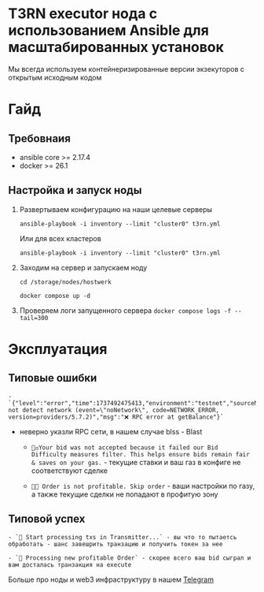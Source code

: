 # T3RN executor нода с использованием Ansible для масштабированных установок

Мы всегда используем контейнеризированные версии экзекуторов с открытым исходным кодом

# Гайд

## Требовнаия

- ansible core >= 2.17.4
- docker >= 26.1

## Настройка и запуск ноды

1. Развертываем конфигурацию на наши целевые серверы

   `ansible-playbook -i inventory --limit "cluster0" t3rn.yml`

   Или для всех кластеров

   `ansible-playbook -i inventory --limit "cluster0" t3rn.yml`

2. Заходим на сервер и запускаем ноду

   `cd /storage/nodes/hostwerk`

   `docker compose up -d`

3. Проверяем логи запущенного сервера
   `docker compose logs -f --tail=300`

# Эксплуатация

## Типовые ошибки

    - `{"level":"error","time":1737492475413,"environment":"testnet","sourceNetwork":"blss","address":"0x9c5eE6A43e9823D95518cCBDe598D4C7feae3228","code":"NETWORK_ERROR","error":"could not detect network (event=\"noNetwork\", code=NETWORK_ERROR, version=providers/5.7.2)","msg":"❌ RPC error at getBalance"}`

- неверно указли RPC сети, в нашем случае blss - Blast

  - `👨‍⚖️Your bid was not accepted because it failed our Bid Difficulty measures filter. This helps ensure bids remain fair & saves on your gas.` - текущие ставки и ваш газ в конфиге не соответствуют сделке

  - `📝💔 Order is not profitable. Skip order` - ваши настройки по газу, а также текущие сделки не попадают в профитую зону

## Типовой успех

    - `🥊 Start processing txs in Transmitter...` - вы что то пытаетсь обработать - шанс завешрить транзацию и получить токен за нее

    - `🧡 Processing new profitable Order` - скорее всего ваш bid сыграл и вам досталась транзакция на execute

Больше про ноды и web3 инфраструктуру в нашем [Telegram](https://t.me/+irchepr8HtllZWIy)

